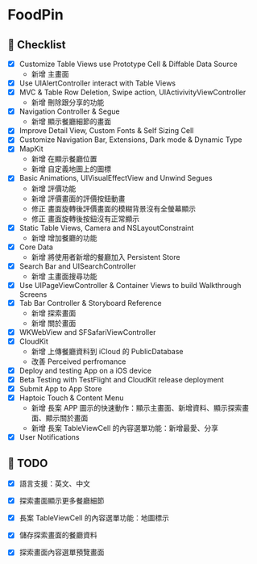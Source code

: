 # FoodPin

## :bookmark: Checklist

- [X] Customize Table Views use Prototype Cell & Diffable Data Source
    - 新增 主畫面
- [X] Use UIAlertController interact with Table Views 
- [X] MVC & Table Row Deletion, Swipe action, UIActivivityViewController
    - 新增 刪除跟分享的功能
- [X] Navigation Controller & Segue
    - 新增 顯示餐廳細節的畫面
- [X] Improve Detail View, Custom Fonts & Self Sizing Cell
- [X] Customize Navigation Bar, Extensions, Dark mode & Dynamic Type
- [X] MapKit
    - 新增 在顯示餐廳位置
    - 新增 自定義地圖上的圖標
- [X] Basic Animations, UIVisualEffectView and Unwind Segues
    - 新增 評價功能
    - 新增 評價畫面的評價按鈕動畫
    - 修正 畫面旋轉後評價畫面的模糊背景沒有全螢幕顯示
    - 修正 畫面旋轉後按鈕沒有正常顯示  
- [X] Static Table Views, Camera and NSLayoutConstraint
    - 新增 增加餐廳的功能
- [X] Core Data
    - 新增 將使用者新增的餐廳加入 Persistent Store
- [X] Search Bar and UISearchController
    - 新增 主畫面搜尋功能
- [X] Use UIPageViewController & Container Views to build Walkthrough Screens
- [X] Tab Bar Controller & Storyboard Reference
    - 新增 探索畫面
    - 新增 關於畫面
- [X] WKWebView and SFSafariViewController
- [X] CloudKit
    - 新增 上傳餐廳資料到 iCloud 的 PublicDatabase
    - 改善 Perceived perfromance
- [X] Deploy and testing App on a iOS device
- [X] Beta Testing with TestFlight and CloudKit release deployment
- [X] Submit App to App Store
- [X] Haptoic Touch & Content Menu
    - 新增 長案 APP 圖示的快速動作：顯示主畫面、新增資料、顯示探索畫面、顯示關於畫面
    - 新增 長案 TableViewCell 的內容選單功能：新增最愛、分享
- [X] User Notifications

## :pushpin: TODO
- [X] 語言支援：英文、中文
- [X] 探索畫面顯示更多餐廳細節
- [X] 長案 TableViewCell 的內容選單功能：地圖標示
- [X] 儲存探索畫面的餐廳資料
- [X] 探索畫面內容選單預覽畫面
 
